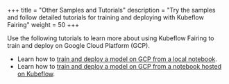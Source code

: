 +++
title = "Other Samples and Tutorials"
description = "Try the samples and follow detailed tutorials for training and deploying with Kubeflow Fairing"
weight = 50
+++

Use the following tutorials to learn more about using Kubeflow Fairing to train
and deploy on Google Cloud Platform (GCP).

*  Learn how to [train and deploy a model on GCP from a local
   notebook][gcp-local].
*  Learn how to [train and deploy a model on GCP from a notebook hosted on
   Kubeflow][gcp-kubeflow].

[gcp-local]: /docs/fairing/gcp/tutorials/gcp-local-notebook/
[gcp-kubeflow]: /docs/fairing/gcp/tutorials/gcp-kubeflow-notebook/